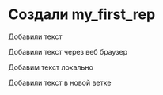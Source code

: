 ﻿# Создали my_first_rep

Добавили текст

Добавили текст через веб браузер

Добавим текст локально

Добавили текст в новой ветке


